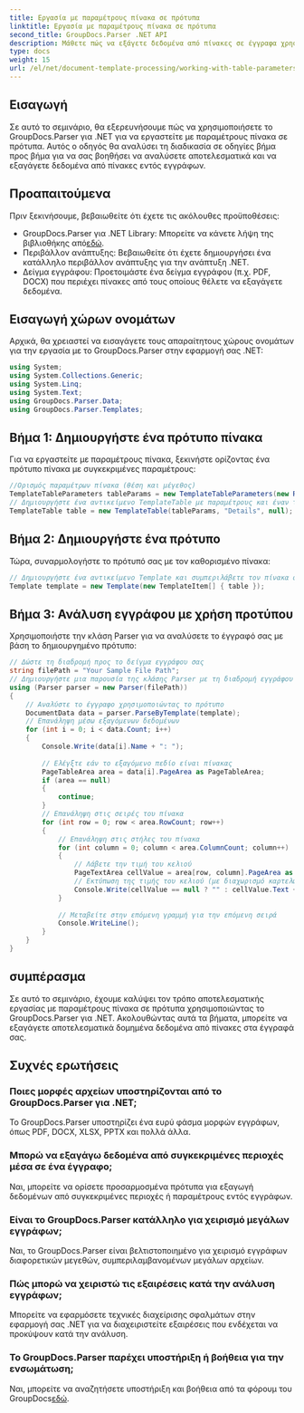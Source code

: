 ```yaml
---
title: Εργασία με παραμέτρους πίνακα σε πρότυπα
linktitle: Εργασία με παραμέτρους πίνακα σε πρότυπα
second_title: GroupDocs.Parser .NET API
description: Μάθετε πώς να εξάγετε δεδομένα από πίνακες σε έγγραφα χρησιμοποιώντας το GroupDocs.Parser για .NET. Οδηγός βήμα προς βήμα για τη χρήση παραμέτρων πίνακα.
type: docs
weight: 15
url: /el/net/document-template-processing/working-with-table-parameters-in-templates/
---
```

## Εισαγωγή
Σε αυτό το σεμινάριο, θα εξερευνήσουμε πώς να χρησιμοποιήσετε το GroupDocs.Parser για .NET για να εργαστείτε με παραμέτρους πίνακα σε πρότυπα. Αυτός ο οδηγός θα αναλύσει τη διαδικασία σε οδηγίες βήμα προς βήμα για να σας βοηθήσει να αναλύσετε αποτελεσματικά και να εξαγάγετε δεδομένα από πίνακες εντός εγγράφων.
## Προαπαιτούμενα
Πριν ξεκινήσουμε, βεβαιωθείτε ότι έχετε τις ακόλουθες προϋποθέσεις:
-  GroupDocs.Parser για .NET Library: Μπορείτε να κάνετε λήψη της βιβλιοθήκης από[εδώ](https://releases.groupdocs.com/parser/net/).
- Περιβάλλον ανάπτυξης: Βεβαιωθείτε ότι έχετε δημιουργήσει ένα κατάλληλο περιβάλλον ανάπτυξης για την ανάπτυξη .NET.
- Δείγμα εγγράφου: Προετοιμάστε ένα δείγμα εγγράφου (π.χ. PDF, DOCX) που περιέχει πίνακες από τους οποίους θέλετε να εξαγάγετε δεδομένα.

## Εισαγωγή χώρων ονομάτων
Αρχικά, θα χρειαστεί να εισαγάγετε τους απαραίτητους χώρους ονομάτων για την εργασία με το GroupDocs.Parser στην εφαρμογή σας .NET:
```csharp
using System;
using System.Collections.Generic;
using System.Linq;
using System.Text;
using GroupDocs.Parser.Data;
using GroupDocs.Parser.Templates;
```
## Βήμα 1: Δημιουργήστε ένα πρότυπο πίνακα
Για να εργαστείτε με παραμέτρους πίνακα, ξεκινήστε ορίζοντας ένα πρότυπο πίνακα με συγκεκριμένες παραμέτρους:
```csharp
//Ορισμός παραμέτρων πίνακα (θέση και μέγεθος)
TemplateTableParameters tableParams = new TemplateTableParameters(new Rectangle(new Point(35, 320), new Size(530, 55)), null);
// Δημιουργήστε ένα αντικείμενο TemplateTable με παραμέτρους και έναν τίτλο
TemplateTable table = new TemplateTable(tableParams, "Details", null);
```
## Βήμα 2: Δημιουργήστε ένα πρότυπο
Τώρα, συναρμολογήστε το πρότυπό σας με τον καθορισμένο πίνακα:
```csharp
// Δημιουργήστε ένα αντικείμενο Template και συμπεριλάβετε τον πίνακα σε αυτό
Template template = new Template(new TemplateItem[] { table });
```
## Βήμα 3: Ανάλυση εγγράφου με χρήση προτύπου
Χρησιμοποιήστε την κλάση Parser για να αναλύσετε το έγγραφό σας με βάση το δημιουργημένο πρότυπο:
```csharp
// Δώστε τη διαδρομή προς το δείγμα εγγράφου σας
string filePath = "Your Sample File Path";
// Δημιουργήστε μια παρουσία της κλάσης Parser με τη διαδρομή εγγράφου
using (Parser parser = new Parser(filePath))
{
    // Αναλύστε το έγγραφο χρησιμοποιώντας το πρότυπο
    DocumentData data = parser.ParseByTemplate(template);
    // Επανάληψη μέσω εξαγόμενων δεδομένων
    for (int i = 0; i < data.Count; i++)
    {
        Console.Write(data[i].Name + ": ");
        
        // Ελέγξτε εάν το εξαγόμενο πεδίο είναι πίνακας
        PageTableArea area = data[i].PageArea as PageTableArea;
        if (area == null)
        {
            continue;
        }
        // Επανάληψη στις σειρές του πίνακα
        for (int row = 0; row < area.RowCount; row++)
        {
            // Επανάληψη στις στήλες του πίνακα
            for (int column = 0; column < area.ColumnCount; column++)
            {
                // Λάβετε την τιμή του κελιού
                PageTextArea cellValue = area[row, column].PageArea as PageTextArea;
                // Εκτύπωση της τιμής του κελιού (με διαχωρισμό καρτελών)
                Console.Write(cellValue == null ? "" : cellValue.Text + "\t");
            }
            
            // Μεταβείτε στην επόμενη γραμμή για την επόμενη σειρά
            Console.WriteLine();
        }
    }
}
```

## συμπέρασμα
Σε αυτό το σεμινάριο, έχουμε καλύψει τον τρόπο αποτελεσματικής εργασίας με παραμέτρους πίνακα σε πρότυπα χρησιμοποιώντας το GroupDocs.Parser για .NET. Ακολουθώντας αυτά τα βήματα, μπορείτε να εξαγάγετε αποτελεσματικά δομημένα δεδομένα από πίνακες στα έγγραφά σας.

## Συχνές ερωτήσεις
### Ποιες μορφές αρχείων υποστηρίζονται από το GroupDocs.Parser για .NET;
Το GroupDocs.Parser υποστηρίζει ένα ευρύ φάσμα μορφών εγγράφων, όπως PDF, DOCX, XLSX, PPTX και πολλά άλλα.
### Μπορώ να εξαγάγω δεδομένα από συγκεκριμένες περιοχές μέσα σε ένα έγγραφο;
Ναι, μπορείτε να ορίσετε προσαρμοσμένα πρότυπα για εξαγωγή δεδομένων από συγκεκριμένες περιοχές ή παραμέτρους εντός εγγράφων.
### Είναι το GroupDocs.Parser κατάλληλο για χειρισμό μεγάλων εγγράφων;
Ναι, το GroupDocs.Parser είναι βελτιστοποιημένο για χειρισμό εγγράφων διαφορετικών μεγεθών, συμπεριλαμβανομένων μεγάλων αρχείων.
### Πώς μπορώ να χειριστώ τις εξαιρέσεις κατά την ανάλυση εγγράφων;
Μπορείτε να εφαρμόσετε τεχνικές διαχείρισης σφαλμάτων στην εφαρμογή σας .NET για να διαχειριστείτε εξαιρέσεις που ενδέχεται να προκύψουν κατά την ανάλυση.
### Το GroupDocs.Parser παρέχει υποστήριξη ή βοήθεια για την ενσωμάτωση;
 Ναι, μπορείτε να αναζητήσετε υποστήριξη και βοήθεια από τα φόρουμ του GroupDocs[εδώ](https://forum.groupdocs.com/c/parser/17).